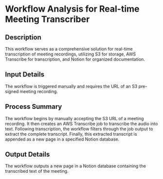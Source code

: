 # Workflow Analysis for Real-time Meeting Transcriber

## Description
This workflow serves as a comprehensive solution for real-time transcription of meeting recordings, utilizing S3 for storage, AWS Transcribe for transcription, and Notion for organized documentation.

## Input Details
The workflow is triggered manually and requires the URL of an S3 pre-signed meeting recording.

## Process Summary
The workflow begins by manually accepting the S3 URL of a meeting recording. It then creates an AWS Transcribe job to transcribe the audio into text. Following transcription, the workflow filters through the job output to extract the complete transcript. Finally, this extracted transcript is appended as a new page in a specified Notion database.

## Output Details
The workflow outputs a new page in a Notion database containing the transcribed text of the meeting.

